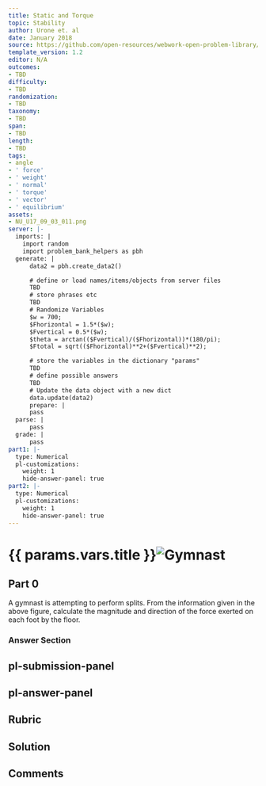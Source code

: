 ```yaml
---
title: Static and Torque
topic: Stability
author: Urone et. al
date: January 2018
source: https://github.com/open-resources/webwork-open-problem-library/tree/master/Contrib/BrockPhysics/College_Physics_Urone/9.Static_and_Torque/9-03.Stability/NU_U17_09_03_011.pg
template_version: 1.2
editor: N/A
outcomes:
- TBD
difficulty:
- TBD
randomization:
- TBD
taxonomy:
- TBD
span:
- TBD
length:
- TBD
tags:
- angle
- ' force'
- ' weight'
- ' normal'
- ' torque'
- ' vector'
- ' equilibrium'
assets:
- NU_U17_09_03_011.png
server: |-
  imports: |
    import random
    import problem_bank_helpers as pbh
  generate: |
      data2 = pbh.create_data2()

      # define or load names/items/objects from server files
      TBD
      # store phrases etc
      TBD
      # Randomize Variables
      $w = 700;
      $Fhorizontal = 1.5*($w);
      $Fvertical = 0.5*($w);
      $theta = arctan(($Fvertical)/($Fhorizontal))*(180/pi);
      $Ftotal = sqrt(($Fhorizontal)**2+($Fvertical)**2);

      # store the variables in the dictionary "params"
      TBD
      # define possible answers
      TBD
      # Update the data object with a new dict
      data.update(data2)
      prepare: |
      pass
  parse: |
      pass
  grade: |
      pass
part1: |-
  type: Numerical
  pl-customizations:
    weight: 1
    hide-answer-panel: true
part2: |-
  type: Numerical
  pl-customizations:
    weight: 1
    hide-answer-panel: true
---
```


# {{ params.vars.title }}![Gymnast](NU_U17_09_03_011.png)

## Part 0 
A gymnast is attempting to perform splits. From the information given in the above figure, calculate the magnitude and direction of the force exerted on each foot by the floor. 


### Answer Section 


## pl-submission-panel 


## pl-answer-panel 


## Rubric 


## Solution 


## Comments 


